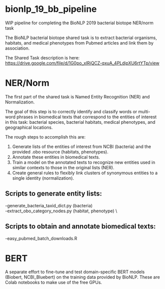 # bionlp_19_bb_pipeline
WIP pipeline for completing the BioNLP 2019 bacterial biotope NER/norm task

The BioNLP bacterial biotope shared task is to extract bacterial organisms, habitats, and medical phenotypes from Pubmed articles and link them by association.

The Shared Task description is here:
https://drive.google.com/file/d/1G0po_xlRjQCZ-qxuA_4PLdipXU6rtYTp/view

# NER/Norm

The first part of the shared task is Named Entity Recognition (NER) and Normalization.

The goal of this step is to correctly identify and classify words or multi-word phrases in biomedical texts that correspond to the entities of interest in this task: bacterial species, bacterial habitats, medical phenotypes, and geographical locations.

The rough steps to accomplish this are:
  1.  Generate lists of the entities of interest from NCBI (bacteria) and the provided .obo resource (habitats, phenotypes).
  2.  Annotate these entities in biomedical texts.
  3.  Train a model on the annotated texts to recognize new entities used in similar contexts to those in the original lists (NER).
  4.  Create general rules to flexibly link clusters of synonymous entities to a single identity (normalization).




Scripts to generate entity lists:
---
-generate_bacteria_taxid_dict.py (bacteria) \
-extract_obo_category_nodes.py (habitat, phenotype) \


Scripts to obtain and annotate biomedical texts: 
---
-easy_pubmed_batch_downloads.R

# BERT

A separate effort to fine-tune and test domain-specific BERT models (Biobert, NCBI_Bluebert) on the training data provided by BioNLP.  These are Colab notebooks to make use of the free GPUs.
